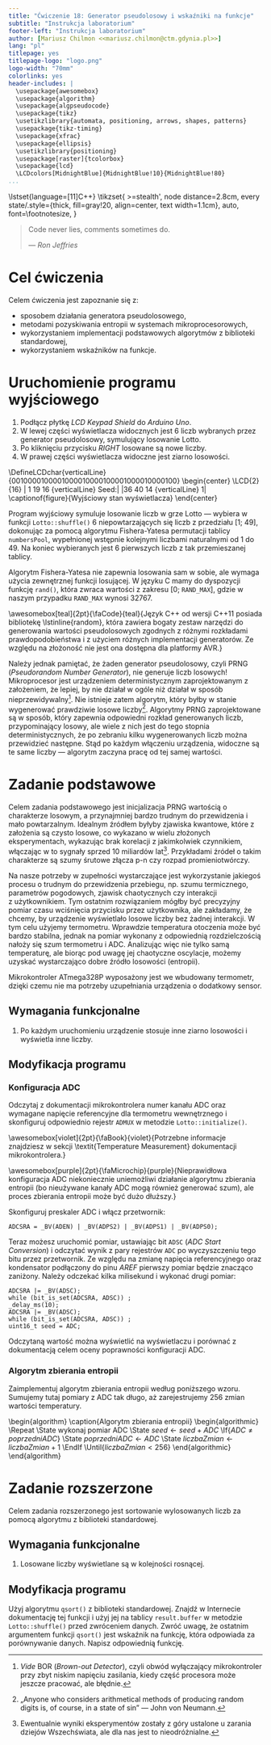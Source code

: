 ```yaml
---
title: "Ćwiczenie 18: Generator pseudolosowy i wskaźniki na funkcje"
subtitle: "Instrukcja laboratorium"
footer-left: "Instrukcja laboratorium"
author: [Mariusz Chilmon <<mariusz.chilmon@ctm.gdynia.pl>>]
lang: "pl"
titlepage: yes
titlepage-logo: "logo.png"
logo-width: "70mm"
colorlinks: yes
header-includes: |
  \usepackage{awesomebox}
  \usepackage{algorithm}
  \usepackage{algpseudocode}
  \usepackage{tikz}
  \usetikzlibrary{automata, positioning, arrows, shapes, patterns}
  \usepackage{tikz-timing}
  \usepackage{xfrac}
  \usepackage{ellipsis}
  \usetikzlibrary{positioning}
  \usepackage[raster]{tcolorbox}
  \usepackage{lcd}
  \LCDcolors[MidnightBlue]{MidnightBlue!10}{MidnightBlue!80}
...
```


\lstset{language=[11]C++}
\tikzset{
    >=stealth',
    node distance=2.8cm,
    every state/.style={thick, fill=gray!20, align=center, text width=1.1cm},
    auto,
    font=\footnotesize,
}

> Code never lies, comments sometimes do.
>
> — _Ron Jeffries_

# Cel ćwiczenia

Celem ćwiczenia jest zapoznanie się z:

* sposobem działania generatora pseudolosowego,
* metodami pozyskiwania entropii w systemach mikroprocesorowych,
* wykorzystaniem implementacji podstawowych algorytmów z biblioteki standardowej,
* wykorzystaniem wskaźników na funkcje.

# Uruchomienie programu wyjściowego

1. Podłącz płytkę _LCD Keypad Shield_ do _Arduino Uno_.
1. W lewej części wyświetlacza widocznych jest 6 liczb wybranych przez generator pseudolosowy, symulujący losowanie Lotto.
1. Po kliknięciu przycisku _RIGHT_ losowane są nowe liczby.
1. W prawej części wyświetlacza widoczne jest ziarno losowości.

\DefineLCDchar{verticalLine}{0010000100001000010000100001000010000100}
\begin{center}
\LCD{2}{16}
    | 1 19 16 {verticalLine} Seed:|
    |36 40 14 {verticalLine}     1|
\captionof{figure}{Wyjściowy stan wyświetlacza}
\end{center}

Program wyjściowy symuluje losowanie liczb w grze Lotto — wybiera w funkcji `Lotto::shuffle()` 6 niepowtarzających się liczb z przedziału [1; 49], dokonując za pomocą algorytmu Fishera-Yatesa permutacji tablicy `numbersPool`, wypełnionej wstępnie kolejnymi liczbami naturalnymi od 1 do 49. Na koniec wybieranych jest 6 pierwszych liczb z tak przemieszanej tablicy.

Algorytm Fishera-Yatesa nie zapewnia losowania sam w sobie, ale wymaga użycia zewnętrznej funkcji losującej. W języku C mamy do dyspozycji funkcję `rand()`, która zwraca wartości z zakresu [0;&nbsp;`RAND_MAX`], gdzie w naszym przypadku `RAND_MAX` wynosi 32767.

\awesomebox[teal]{2pt}{\faCode}{teal}{Język C++ od wersji C++11 posiada bibliotekę \lstinline{random}, która zawiera bogaty zestaw narzędzi do generowania wartości pseudolosowych zgodnych z różnymi rozkładami prawdopodobieństwa i z użyciem różnych implementacji generatorów. Ze względu na złożoność nie jest ona dostępna dla platformy AVR.}

Należy jednak pamiętać, że żaden generator pseudolosowy, czyli PRNG (_Pseudorandom Number Generator_), nie generuje liczb losowych! Mikroprocesor jest urządzeniem deterministycznym zaprojektowanym z założeniem, że lepiej, by nie działał w ogóle niż działał w sposób nieprzewidywalny[^1]. Nie istnieje zatem algorytm, który byłby w stanie wygenerować prawdziwie losowe liczby[^2]. Algorytmy PRNG zaprojektowane są w sposób, który zapewnia odpowiedni rozkład generowanych liczb, przypominający losowy, ale wiele z nich jest do tego stopnia deterministycznych, że po zebraniu kilku wygenerowanych liczb można przewidzieć następne. Stąd po każdym włączeniu urządzenia, widoczne są te same liczby — algorytm zaczyna pracę od tej samej wartości.

[^1]: _Vide_ BOR (_Brown-out Detector_), czyli obwód wyłączający mikrokontroler przy zbyt niskim napięciu zasilania, kiedy część procesora może jeszcze pracować, ale błędnie.

[^2]: &bdquo;Anyone who considers arithmetical methods of producing random digits is, of course, in a state of sin&rdquo; — John von Neumann.

# Zadanie podstawowe

Celem zadania podstawowego jest inicjalizacja PRNG wartością o charakterze losowym, a przynajmniej bardzo trudnym do przewidzenia i mało powtarzalnym. Idealnym źródłem byłyby zjawiska kwantowe, które z założenia są czysto losowe, co wykazano w wielu złożonych eksperymentach, wykazując brak korelacji z jakimkolwiek czynnikiem, włączając w to sygnały sprzed 10 miliardów lat[^3]. Przykładami źródeł o takim charakterze są szumy śrutowe złącza p-n czy rozpad promieniotwórczy.

[^3]: Ewentualnie wyniki eksperymentów zostały z góry ustalone u zarania dziejów Wszechświata, ale dla nas jest to nieodróżnialne.

Na nasze potrzeby w zupełności wystarczające jest wykorzystanie jakiegoś procesu o trudnym do przewidzenia przebiegu, np. szumu termicznego, parametrów pogodowych, zjawisk chaotycznych czy interakcji z&nbsp;użytkownikiem. Tym ostatnim rozwiązaniem mógłby być precyzyjny pomiar czasu wciśnięcia przycisku przez użytkownika, ale zakładamy, że chcemy, by urządzenie wyświetlało losowe liczby bez żadnej interakcji. W tym celu użyjemy termometru. Wprawdzie temperatura otoczenia może być bardzo stabilna, jednak na pomiar wykonany z odpowiednią rozdzielczością nałoży się szum termometru i ADC. Analizując więc nie tylko samą temperaturę, ale biorąc pod uwagę jej chaotyczne oscylacje, możemy uzyskać wystarczająco dobre źródło losowości (entropii).

Mikrokontroler ATmega328P wyposażony jest we wbudowany termometr, dzięki czemu nie ma potrzeby uzupełniania urządzenia o dodatkowy sensor.

## Wymagania funkcjonalne

1. Po każdym uruchomieniu urządzenie stosuje inne ziarno losowości i wyświetla inne liczby.

## Modyfikacja programu

### Konfiguracja ADC

Odczytaj z dokumentacji mikrokontrolera numer kanału ADC oraz wymagane napięcie referencyjne dla termometru wewnętrznego i skonfiguruj odpowiednio rejestr `ADMUX` w metodzie `Lotto::initialize()`.

\awesomebox[violet]{2pt}{\faBook}{violet}{Potrzebne informacje znajdziesz w sekcji \textit{Temperature Measurement} dokumentacji mikrokontrolera.}

\awesomebox[purple]{2pt}{\faMicrochip}{purple}{Nieprawidłowa konfiguracja ADC niekoniecznie uniemożliwi działanie algorytmu zbierania entropii (bo nieużywane kanały ADC mogą również generować szum), ale proces zbierania entropii może być dużo dłuższy.}

Skonfiguruj preskaler ADC i włącz przetwornik:

```
ADCSRA = _BV(ADEN) | _BV(ADPS2) | _BV(ADPS1) | _BV(ADPS0);
```

Teraz możesz uruchomić pomiar, ustawiając bit `ADSC` (_ADC Start Conversion_) i odczytać wynik z pary rejestrów `ADC` po wyczyszczeniu tego bitu przez przetwornik. Ze względu na zmianę napięcia referencyjnego oraz kondensator podłączony do pinu _AREF_ pierwszy pomiar będzie znacząco zaniżony. Należy odczekać kilka milisekund i wykonać drugi pomiar:

```
ADCSRA |= _BV(ADSC);
while (bit_is_set(ADCSRA, ADSC)) ;
_delay_ms(10);
ADCSRA |= _BV(ADSC);
while (bit_is_set(ADCSRA, ADSC)) ;
uint16_t seed = ADC;
```

Odczytaną wartość można wyświetlić na wyświetlaczu i porównać z dokumentacją celem oceny poprawności konfiguracji ADC.

### Algorytm zbierania entropii

Zaimplementuj algorytm zbierania entropii według poniższego wzoru. Sumujemy tutaj pomiary z ADC tak długo, aż zarejestrujemy 256 zmian wartości temperatury.

\begin{algorithm}
\caption{Algorytm zbierania entropii}
\begin{algorithmic}
    \Repeat
        \State wykonaj pomiar ADC
        \State $seed \gets seed + ADC$
        \If{$ADC \neq poprzedniADC$}
            \State $poprzedniADC \gets ADC$
            \State $liczbaZmian \gets liczbaZmian + 1$
        \EndIf
    \Until{$liczbaZmian < 256$}
\end{algorithmic}
\end{algorithm}

# Zadanie rozszerzone

Celem zadania rozszerzonego jest sortowanie wylosowanych liczb za pomocą algorytmu z biblioteki standardowej.

## Wymagania funkcjonalne

1. Losowane liczby wyświetlane są w kolejności rosnącej.

## Modyfikacja programu

Użyj algorytmu `qsort()` z biblioteki standardowej. Znajdź w Internecie dokumentację tej funkcji i użyj jej na tablicy `result.buffer` w metodzie `Lotto::shuffle()` przed zwróceniem danych. Zwróć uwagę, że ostatnim argumentem funkcji `qsort()` jest wskaźnik na funkcję, która odpowiada za porównywanie danych. Napisz odpowiednią funkcję.
